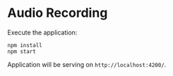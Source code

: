 # Audio Recording
Execute the application:
```
npm install
npm start
```

Application will be serving on `http://localhost:4200/`.

